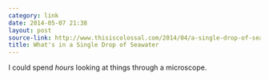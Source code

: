 ```yaml
---
category: link
date: 2014-05-07 21:38
layout: post
source-link: http://www.thisiscolossal.com/2014/04/a-single-drop-of-seawater-magnified-25-times/
title: What's in a Single Drop of Seawater
---
```

I could spend *hours* looking at things through a microscope. 